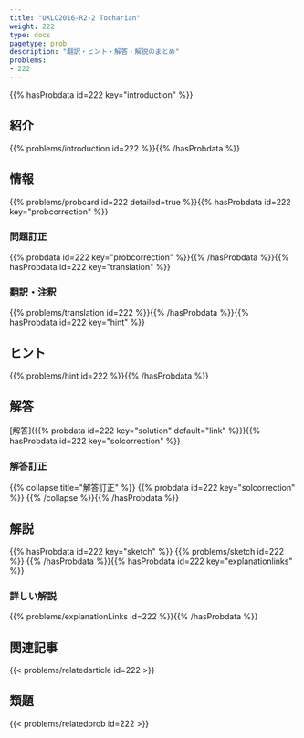```yaml
---
title: "UKLO2016-R2-2 Tocharian"
weight: 222
type: docs
pagetype: prob
description: "翻訳・ヒント・解答・解説のまとめ"
problems: 
- 222
---
```


{{% hasProbdata id=222 key="introduction" %}}

## 紹介

{{% problems/introduction id=222 %}}{{% /hasProbdata %}}

## 情報

{{% problems/probcard id=222 detailed=true %}}{{% hasProbdata id=222 key="probcorrection" %}}

### 問題訂正

{{% probdata id=222 key="probcorrection" %}}{{% /hasProbdata %}}{{% hasProbdata id=222 key="translation" %}}

### 翻訳・注釈

{{% problems/translation id=222 %}}{{% /hasProbdata %}}{{% hasProbdata id=222 key="hint" %}}

## ヒント

{{% problems/hint id=222 %}}{{% /hasProbdata %}}

## 解答

[解答]({{% probdata id=222 key="solution" default="link" %}}){{% hasProbdata id=222 key="solcorrection" %}}

### 解答訂正

{{% collapse title="解答訂正" %}}
{{% probdata id=222 key="solcorrection" %}}
{{% /collapse %}}{{% /hasProbdata %}}

## 解説

{{% hasProbdata id=222 key="sketch" %}}
{{% problems/sketch id=222 %}}
{{% /hasProbdata %}}{{% hasProbdata id=222 key="explanationlinks" %}}

### 詳しい解説

{{% problems/explanationLinks id=222 %}}{{% /hasProbdata %}}

## 関連記事

{{< problems/relatedarticle id=222 >}}

## 類題

{{< problems/relatedprob id=222 >}}
